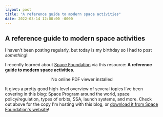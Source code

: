```yaml
---
layout: post
title: "A reference guide to modern space activities"
date: 2022-03-14 12:00:00 -0000
---
```


## A reference guide to modern space activities

I haven't been posting regularly, but today is my birthday so I had to post *something*!

I recently learned about [Space Foundation](https://www.spacefoundation.org/) via
this resource: **A reference guide to modern space activities**.

<p align="center">
  <object width="840px" height="420px" data="/data/SpaceFoundation_Space101.pdf" type="application/pdf">
      <div>No online PDF viewer installed</div>
  </object>
</p>

It gives a pretty good high-level overview of several topics I've been covering
in this blog: Space Program around the world, space policy/regulation, types of
orbits, SSA, launch systems, and more. Check out above for the copy I'm hosting
with this blog, or [download it from Space Foundation's website](https://spacefoundation.org/wp-content/uploads/2019/10/SpaceFoundation_Space101.pdf)!
